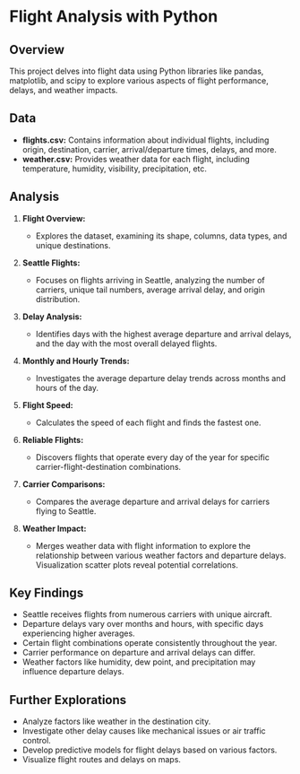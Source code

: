 # Flight Analysis with Python

## Overview

This project delves into flight data using Python libraries like pandas, matplotlib, and scipy to explore various aspects of flight performance, delays, and weather impacts.

## Data

- **flights.csv:** Contains information about individual flights, including origin, destination, carrier, arrival/departure times, delays, and more.
- **weather.csv:** Provides weather data for each flight, including temperature, humidity, visibility, precipitation, etc.

## Analysis

1. **Flight Overview:**
   - Explores the dataset, examining its shape, columns, data types, and unique destinations.

2. **Seattle Flights:**
   - Focuses on flights arriving in Seattle, analyzing the number of carriers, unique tail numbers, average arrival delay, and origin distribution.

3. **Delay Analysis:**
   - Identifies days with the highest average departure and arrival delays, and the day with the most overall delayed flights.

4. **Monthly and Hourly Trends:**
   - Investigates the average departure delay trends across months and hours of the day.

5. **Flight Speed:**
   - Calculates the speed of each flight and finds the fastest one.

6. **Reliable Flights:**
   - Discovers flights that operate every day of the year for specific carrier-flight-destination combinations.

7. **Carrier Comparisons:**
   - Compares the average departure and arrival delays for carriers flying to Seattle.

8. **Weather Impact:**
   - Merges weather data with flight information to explore the relationship between various weather factors and departure delays. Visualization scatter plots reveal potential correlations.

## Key Findings

- Seattle receives flights from numerous carriers with unique aircraft.
- Departure delays vary over months and hours, with specific days experiencing higher averages.
- Certain flight combinations operate consistently throughout the year.
- Carrier performance on departure and arrival delays can differ.
- Weather factors like humidity, dew point, and precipitation may influence departure delays.

## Further Explorations

- Analyze factors like weather in the destination city.
- Investigate other delay causes like mechanical issues or air traffic control.
- Develop predictive models for flight delays based on various factors.
- Visualize flight routes and delays on maps.
